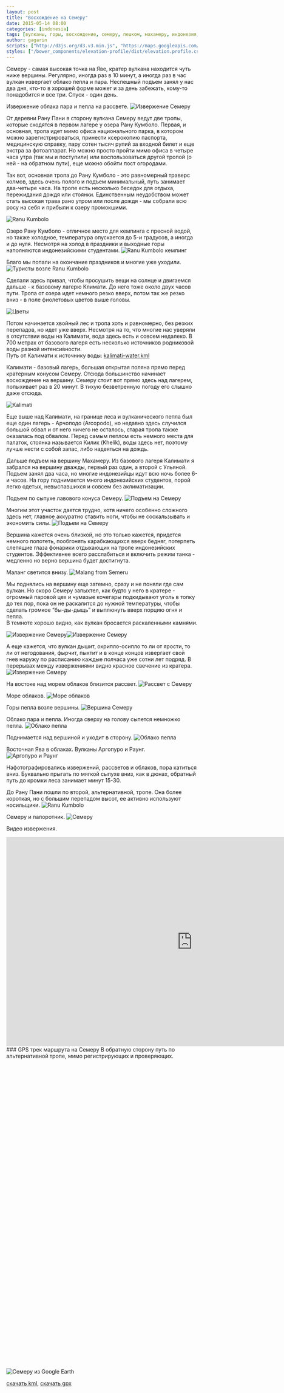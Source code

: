 ```yaml
---
layout: post
title: "Восхождение на Семеру"
date: 2015-05-14 08:00
categories: [indonesia]
tags: [вулканы, горы, восхождение, семеру, пешком, махамеру, индонезия, ява, kml, gpx, gps]
author: gagarin
scripts: ["http://d3js.org/d3.v3.min.js", "https://maps.googleapis.com/maps/api/js?v=3.exp&sensor=false", "/bower_components/elevation-profile/dist/elevation.profile.min.js"]
styles: ["/bower_components/elevation-profile/dist/elevation.profile.css"]
---
```


Семеру - самая высокая точка на Яве, кратер вулкана находится чуть ниже вершины. Регулярно, иногда раз в 10 минут, а иногда раз в час вулкан извергает облако пепла и пара. 
Неспешный подъем занял у нас два дня, кто-то в хорошей форме может и за день забежать, кому-то понадобится и все три. Спуск - один день. 

Извержение облака пара и пепла на рассвете.
![Извержение Семеру](izverzhenie-semeru-3.jpg)

От деревни Рану Пани в сторону вулкана Семеру ведут две тропы, которые сходятся в первом лагере у озера Рану Кумболо. Первая, и основная, тропа идет мимо офиса национального парка, в котором можно зарегистрироваться, принести ксерокопию паспорта, медицинскую справку, пару сотен тысяч рупий за входной билет и еще экстра за фотоаппарат. Но можно просто пройти мимо офиса в четыре часа утра (так мы и поступили) или воспользоваться другой тропой (о ней - на обратном пути), еще можно обойти пост огородами.

Так вот, основная тропа до Рану Кумболо - это равномерный траверс холмов, здесь очень полого и подъем минимальный, путь занимает два-четыре часа. На тропе есть несколько беседок для отдыха, пережидания дождя или стоянки. Единственным неудобством может стать высокая трава рано утром или после дождя - мы собрали всю росу на себя и прибыли к озеру промокшими.

![Ranu Kumbolo](ranu-kumbolo-1.jpg)

Озеро Рану Кумболо - отличное место для кемпинга с пресной водой, но также холодное, температура опускается до 5-и градусов, а иногда и до нуля. 
Несмотря на холод в праздники и выходные горы наполняются индонезийскими студентами.
![Ranu Kumbolo кемпинг](ranu-kumbolo-kemping.jpg)

Благо мы попали на окончание праздников и многие уже уходили.
![Туристы возле Ranu Kumbolo](turisty-vozle-ranu-kumbolo.jpg)

Сделали здесь привал, чтобы просушить вещи на солнце и двигаемся дальше - к базовому лагерю Климати. До него тоже около двух часов пути. Тропа от озера идет немного резко вверх, потом так же резко вниз - в поле фиолетовых цветов выше головы. 

![Цветы](tsvety.jpg)

Потом начинается хвойный лес и тропа хоть и равномерно, без резких перепадов, но идет уже вверх. Несмотря на то, что многие нас уверяли в отсутствии воды на Калимати, вода здесь есть и совсем недалеко. В 700 метрах от базового лагеря есть несколько источников родниковой воды разной интенсивности.   
Путь от Калимати к источнику воды: [kalimati-water.kml](kalimati-water.kml)

Калимати - базовый лагерь, большая открытая поляна прямо перед кратерным конусом Семеру. 
Отсюда большинство начинает восхождение на вершину.
Семеру стоит вот прямо здесь над лагерем, попыхивает раз в 20 минут. В тихую безветренную погоду его слышно даже отсюда.

![Kalimati](kalimati.jpg)

Еще выше над Калимати, на границе леса и вулканического пепла был еще один лагерь - Арчоподо (Arcopodo), но недавно здесь случился большой обвал и от него ничего не осталось, старая тропа также оказалась под обвалом. 
Перед самым пеплом есть немного места для палаток, стоянка называется Килик (Khelik), воды здесь нет, поэтому лучше нести с собой запас, либо надеяться на дождь.

Дальше подъем на вершину Махамеру. Из базового лагеря Калимати я забрался на вершину дважды, первый раз один, а второй с Ульяной. Подъем занял два часа, но многие индонезийцы идут всю ночь более 6-и часов. 
На гору поднимается много индонезийских студентов, порой легко одетых, невыспавшихся и совсем без аклиматизации.

Подъем по сыпухе лавового конуса Семеру.
![Подъем на Семеру](podem-na-semeru.jpg)

Многим этот участок дается трудно, хотя ничего особенно сложного здесь нет, главное аккуратно ставить ноги, чтобы не соскальзывать и экономить силы.
![Подъем на Семеру](podem-na-semeru-1.jpg)

Вершина кажется очень близкой, но это только кажется, придется немного попотеть, пообгонять карабкающихся вверх бедняг, потерпеть слепящие глаза фонарики отдыхающих на тропе индонезийских студентов. 
Эффективнее всего расслабиться и включить режим танка - медленно но верно вершина будет достигнута.

Маланг светится внизу.
![Malang from Semeru](malang-from-semeru.jpg)

Мы поднялись на вершину еще затемно, сразу и не поняли где сам вулкан. Но скоро Семеру запыхтел, как будто у него в кратере - огромный паровой цех и чумазые кочегары подкидывают уголь в топку до тех пор, пока он не раскалится до нужной температуры, чтобы сделать громкое “бы-ды-дыщь” и выплюнуть вверх порцию огня и пепла.  
В темноте хорошо видно, как вулкан бросается раскаленными камнями.

![Извержение Семеру](izverzhenie-semeru.jpg)![Извержение Семеру](izverzhenie-semeru-1.jpg)

А еще кажется, что вулкан дышит, охрипло-осипло то ли от ярости, то ли от негодования, фырчит, пыхтит и в конце концов извергает свой гнев наружу по расписанию каждые полчаса уже сотни лет подряд.
В перерывах между извержениями видно красное свечение из кратера.
![Извержение Семеру](izverzhenie-semeru-2.jpg)

На востоке над морем облаков близится рассвет.
![Рассвет с Семеру](rassvet-s-semeru.jpg)

Море облаков.
![Море облаков](more-oblakov.jpg)

Горы пепла возле вершины.
![Вершина Семеру](vershina-semeru.jpg)

Облако пара и пепла. Иногда сверху на голову сыпется немножко пепла.
![Облако пепла](oblako-pepla.jpg)

Поднимается над вершиной и уходит в сторону.
![Облако пепла](oblako-pepla-1.jpg)

Восточная Ява в облаках. Вулканы Аргопуро и Раунг.
![Аргопуро и Раунг](argopuro-i-raung.jpg)

Нафотографировались извержений, рассветов и облаков, пора катиться вниз. 
Буквально прыгать по мягкой сыпухе вниз, как в дюнах, обратный путь до кромки леса занимает минут 15-30.


До Рану Пани пошли по второй, альтернативной, тропе. Она более короткая, но с большим перепадом высот, ее активно используют носильщики.
![Ranu Kumbolo](ranu-kumbolo.jpg)

Семеру и папоротник.
![Семеру](semeru.jpg)

Видео извержения.

<div class="pw youtube">
<iframe width="980" height="551" src="https://www.youtube.com/embed/ONln-Ityml4?rel=0" frameborder="0" allowfullscreen></iframe>
</div>
### GPS трек маршрута на Семеру
В обратную сторону путь по альтернативной тропе, мимо регистрирующих и проверяющих.   

<div id="g1" style="height:800px" data-item="elevation-profile" data-src="semeru.json" data-opts='{"baseElevation": 1700, "extraElevation": 500, "gMapZoomLevel": 11}'></div>   

![Семеру из Google Earth](semeru-google-earth.jpg)

[скачать kml](semeru.kml), [скачать gpx](semeru.gpx)   



